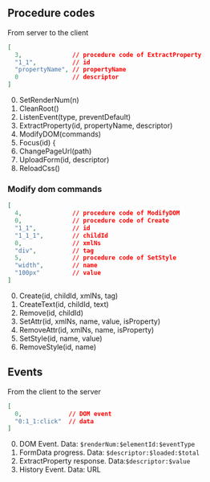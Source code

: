 ## Procedure codes

From server to the client

```json
[
  3,              // procedure code of ExtractProperty
  "1_1",          // id
  "propertyName", // propertyName
  0               // descriptor 
]
```

0. SetRenderNum(n)
1. CleanRoot()
2. ListenEvent(type, preventDefault)
3. ExtractProperty(id, propertyName, descriptor)
4. ModifyDOM(commands)
5. Focus(id) {
6. ChangePageUrl(path)
7. UploadForm(id, descriptor)
8. ReloadCss()

### Modify dom commands

```json
[
  4,              // procedure code of ModifyDOM
  0,              // procedure code of Create
  "1_1",          // id
  "1_1_1",        // childId
  0,              // xmlNs
  "div",          // tag
  5,              // procedure code of SetStyle
  "width",        // name
  "100px"         // value
]
```

0. Create(id, childId, xmlNs, tag)
1. CreateText(id, childId, text)
2. Remove(id, childId)
3. SetAttr(id, xmlNs, name, value, isProperty)
4. RemoveAttr(id, xmlNs, name, isProperty)
5. SetStyle(id, name, value)
6. RemoveStyle(id, name)

## Events

From the client to the server

```json
[
  0,             // DOM event
  "0:1_1:click"  // data
]
```

0. DOM Event. Data: `$renderNum:$elementId:$eventType`
1. FormData progress. Data: `$descriptor:$loaded:$total` 
2. ExtractProperty response. Data:`$descriptor:$value`
3. History Event. Data: URL 
